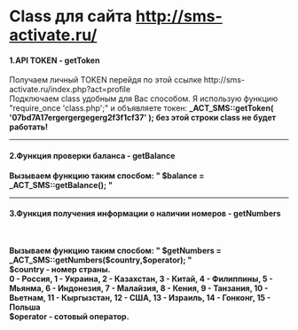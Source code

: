 # Class для сайта http://sms-activate.ru/
<body>
  <h4>1.API TOKEN - getToken</h4>
  <p>Получаем личный TOKEN перейдя по этой ссылке http://sms-activate.ru/index.php?act=profile<br/>
  Подключаем class удобным для Вас способом. Я использую функцию "require_once 'class.php';" и объявляете токен:
  <b>_ACT_SMS::getToken( '07bd7A17ergergergegerg2f3f1cf37' ); <b/> без этой строки class не будет работать!
  </p>
  <hr>
  <h4>2.Функция проверки баланса - getBalance</h4>
  <p>Вызываем функцию таким спосбом:<b> " $balance = _ACT_SMS::getBalance(); " <b/></p>
  <hr>
  <h4>3.Функция получения информации о наличии номеров - getNumbers </h4>
  <br/>
  <p> Вызываем функцию таким спосбом:<b> " $getNumbers = _ACT_SMS::getNumbers($country,$operator); " <b/> <br/>
    $country - номер страны.<br/>
    <b>0 - Россия, 1 - Украина, 2 - Казахстан, 3 - Китай, 4 - Филиппины, 5 - Мьянма, 6 - Индонезия, 7 - Малайзия, 8 - Кения, 9 - Танзания, 10 - Вьетнам, 11 - Кыргызстан, 12 - США, 13 - Израиль, 14 - Гонконг, 15 - Польша</b> <br/>
    $operator - сотовый оператор.<br/>
  </p>
</body>
